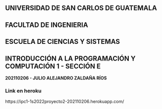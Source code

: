 ## UNIVERSIDAD DE SAN CARLOS DE GUATEMALA
## FACULTAD DE INGENIERIA
## ESCUELA DE CIENCIAS Y SISTEMAS
## INTRODUCCIÓN A LA PROGRAMACIÓN Y COMPUTACIÓN 1 - SECCIÓN E

**202110206 - JULIO ALEJANDRO ZALDAÑA RÍOS**




<h3>Link en heroku</h3>
https://ipc1-1s2022proyecto2-202110206.herokuapp.com/